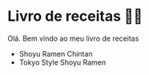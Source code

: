 # Livro de receitas :man_cook:

Olá. Bem vindo ao meu livro de receitas

- Shoyu Ramen Chintan
- Tokyo Style Shoyu Ramen

